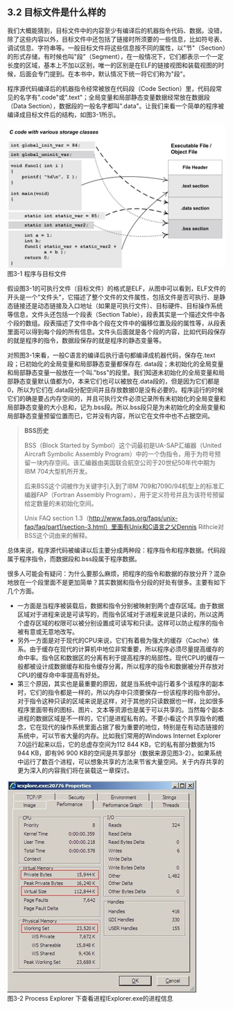 ## 3.2 目标文件是什么样的

我们大概能猜到，目标文件中的内容至少有编译后的机器指令代码、数据。没错，除了这些内容以外，目标文件中还包括了链接时所须要的一些信息，比如符号表、调试信息、字符串等。一般目标文件将这些信息按不同的属性，以"节"（Section）的形式存储，有时候也叫"段"（Segment），在一般情况下，它们都表示一个一定长度的区域，基本上不加以区别，唯一的区别是在ELF的链接视图和装载视图的时候，后面会专门提到。在本书中，默认情况下统一将它们称为"段"。

程序源代码编译后的机器指令经常被放在代码段（Code
Section）里，代码段常见的名字有".code"或".text"；全局变量和局部静态变量数据经常放在数据段（Data
Section），数据段的一般名字都叫".data"。让我们来看一个简单的程序被编译成目标文件后的结构，如图3-1所示。

![](images/3-1.jpg)\
图3-1 程序与目标文件

假设图3-1的可执行文件（目标文件）的格式是ELF，从图中可以看到，ELF文件的开头是一个"文件头"，它描述了整个文件的文件属性，包括文件是否可执行、是静态链接还是动态链接及入口地址（如果是可执行文件）、目标硬件、目标操作系统等信息，文件头还包括一个段表（Section
Table），段表其实是一个描述文件中各个段的数组。段表描述了文件中各个段在文件中的偏移位置及段的属性等，从段表里面可以得到每个段的所有信息。文件头后面就是各个段的内容，比如代码段保存的就是程序的指令，数据段保存的就是程序的静态变量等。

对照图3-1来看，一般C语言的编译后执行语句都编译成机器代码，保存在.text段；已初始化的全局变量和局部静态变量都保存在.
data段；未初始化的全局变量和局部静态变量一般放在一个叫."bss"的段里。我们知道未初始化的全局变量和局部静态变量默认值都为0，本来它们也可以被放在.data段的，但是因为它们都是0，所以为它们在.data段分配空间并且存放数据0是没有必要的。程序运行的时候它们的确是要占内存空间的，并且可执行文件必须记录所有未初始化的全局变量和局部静态变量的大小总和，记为.bss段。所以.bss段只是为未初始化的全局变量和局部静态变量预留位置而已，它并没有内容，所以它在文件中也不占据空间。

> **BSS历史**
>
> BSS（Block Started by Symbol）这个词最初是UA-SAP汇编器（United
> Aircraft Symbolic Assembly
> Program）中的一个伪指令，用于为符号预留一块内存空间。该汇编器由美国联合航空公司于20世纪50年代中期为IBM
> 704大型机所开发。
>
> 后来BSS这个词被作为关键字引入到了IBM
> 709和7090/94机型上的标准汇编器FAP（Fortran Assembly
> Program），用于定义符号并且为该符号预留给定数量的未初始化空间。
>
> Unix FAQ section
> 1.3（http://www.faqs.org/faqs/unix-faq/faq/part1/section-3.html）里面有Unix和C语言之父Dennis
> Rithcie对BSS这个词由来的解释。

总体来说，程序源代码被编译以后主要分成两种段：程序指令和程序数据。代码段属于程序指令，而数据段和.bss段属于程序数据。

很多人可能会有疑问：为什么要那么麻烦，把程序的指令和数据的存放分开？混杂地放在一个段里面不是更加简单？其实数据和指令分段的好处有很多。主要有如下几个方面。

- 一方面是当程序被装载后，数据和指令分别被映射到两个虚存区域。由于数据区域对于进程来说是可读写的，而指令区域对于进程来说是只读的，所以这两个虚存区域的权限可以被分别设置成可读写和只读。这样可以防止程序的指令被有意或无意地改写。
- 另外一方面是对于现代的CPU来说，它们有着极为强大的缓存（Cache）体系。由于缓存在现代的计算机中地位非常重要，所以程序必须尽量提高缓存的命中率。指令区和数据区的分离有利于提高程序的局部性。现代CPU的缓存一般都被设计成数据缓存和指令缓存分离，所以程序的指令和数据被分开存放对CPU的缓存命中率提高有好处。
- 第三个原因，其实也是最重要的原因，就是当系统中运行着多个该程序的副本时，它们的指令都是一样的，所以内存中只须要保存一份该程序的指令部分。对于指令这种只读的区域来说是这样，对于其他的只读数据也一样，比如很多程序里面带有的图标、图片、文本等资源也是属于可以共享的。当然每个副本进程的数据区域是不一样的，它们是进程私有的。不要小看这个共享指令的概念，它在现代的操作系统里面占据了极为重要的地位，特别是在有动态链接的系统中，可以节省大量的内存。比如我们常用的Windows
  Internet Explorer 7.0运行起来以后，它的总虚存空间为112 844
  KB，它的私有部分数据为15 944 KB，即有96 900
  KB的空间是共享部分（数据来源见图3-2）。如果系统中运行了数百个进程，可以想象共享的方法来节省大量空间。关于内存共享的更为深入的内容我们将在装载这一章探讨。

![](images/3-2.jpg)\
图3-2 Process Explorer 下查看进程IExplorer.exe的进程信息

